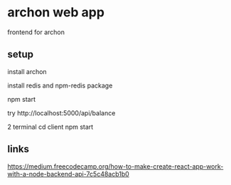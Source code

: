 # archon web app

frontend for archon

## setup

install archon

install redis and npm-redis package

npm start

try http://localhost:5000/api/balance

2 terminal
cd client
npm start

## links
https://medium.freecodecamp.org/how-to-make-create-react-app-work-with-a-node-backend-api-7c5c48acb1b0
